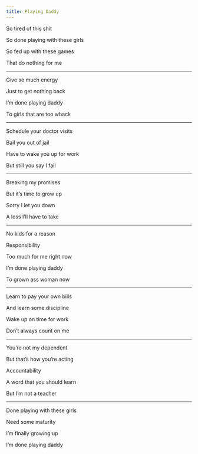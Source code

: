 ```yaml
---
title: Playing Daddy 
---
```


So tired of this shit 

So done playing with these girls 

So fed up with these games 

That do nothing for me 

---

Give so much energy 

Just to get nothing back 

I’m done playing daddy 

To girls that are too whack 

---

Schedule your doctor visits

Bail you out of jail

Have to wake you up for work 

But still you say I fail 

---

Breaking my promises 

But it’s time to grow up 

Sorry I let you down 

A loss I’ll have to take 

---

No kids for a reason 

Responsibility 

Too much for me right now 

I’m done playing daddy 

To grown ass woman now 

---

Learn to pay your own bills 

And learn some discipline 

Wake up on time for work 

Don’t always count on me 

---

You’re not my dependent 

But that’s how you’re acting 

Accountability 

A word that you should learn 

But I’m not a teacher 

---

Done playing with these girls 

Need some maturity 

I’m finally growing up 

I’m done playing daddy 

